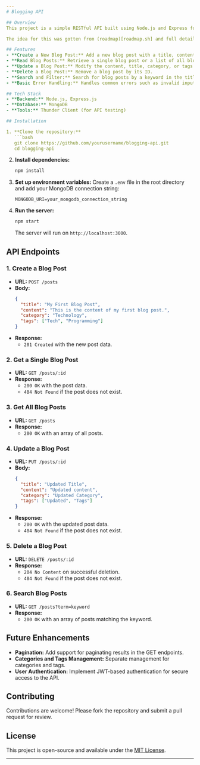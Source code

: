 ```yaml
---
# Blogging API

## Overview
This project is a simple RESTful API built using Node.js and Express for a personal blogging platform. It allows users to perform basic CRUD operations on blog posts, including creating, reading, updating, and deleting posts. The API also supports searching and filtering posts by keywords.

The idea for this was gotten from (roadmap)[roadmap.sh] and full details can be found (here)[https://roadmap.sh/projects/blogging-platform-api]

## Features
- **Create a New Blog Post:** Add a new blog post with a title, content, category, and tags.
- **Read Blog Posts:** Retrieve a single blog post or a list of all blog posts.
- **Update a Blog Post:** Modify the content, title, category, or tags of an existing post.
- **Delete a Blog Post:** Remove a blog post by its ID.
- **Search and Filter:** Search for blog posts by a keyword in the title, content, or category.
- **Basic Error Handling:** Handles common errors such as invalid input and resource not found.

## Tech Stack
- **Backend:** Node.js, Express.js
- **Database:** MongoDB
- **Tools:** Thunder Client (for API testing)

## Installation

1. **Clone the repository:**
   ```bash
   git clone https://github.com/yourusername/blogging-api.git
   cd blogging-api
   ```

2. **Install dependencies:**
   ```bash
   npm install
   ```

3. **Set up environment variables:**
   Create a `.env` file in the root directory and add your MongoDB connection string:
   ```env
   MONGODB_URI=your_mongodb_connection_string
   ```

4. **Run the server:**
   ```bash
   npm start
   ```
   The server will run on `http://localhost:3000`.

## API Endpoints

### 1. Create a Blog Post
- **URL:** `POST /posts`
- **Body:**
  ```json
  {
    "title": "My First Blog Post",
    "content": "This is the content of my first blog post.",
    "category": "Technology",
    "tags": ["Tech", "Programming"]
  }
  ```
- **Response:**
  - `201 Created` with the new post data.

### 2. Get a Single Blog Post
- **URL:** `GET /posts/:id`
- **Response:**
  - `200 OK` with the post data.
  - `404 Not Found` if the post does not exist.

### 3. Get All Blog Posts
- **URL:** `GET /posts`
- **Response:**
  - `200 OK` with an array of all posts.

### 4. Update a Blog Post
- **URL:** `PUT /posts/:id`
- **Body:**
  ```json
  {
    "title": "Updated Title",
    "content": "Updated content",
    "category": "Updated Category",
    "tags": ["Updated", "Tags"]
  }
  ```
- **Response:**
  - `200 OK` with the updated post data.
  - `404 Not Found` if the post does not exist.

### 5. Delete a Blog Post
- **URL:** `DELETE /posts/:id`
- **Response:**
  - `204 No Content` on successful deletion.
  - `404 Not Found` if the post does not exist.

### 6. Search Blog Posts
- **URL:** `GET /posts?term=keyword`
- **Response:**
  - `200 OK` with an array of posts matching the keyword.

## Future Enhancements
- **Pagination:** Add support for paginating results in the GET endpoints.
- **Categories and Tags Management:** Separate management for categories and tags.
- **User Authentication:** Implement JWT-based authentication for secure access to the API.

## Contributing
Contributions are welcome! Please fork the repository and submit a pull request for review.

## License
This project is open-source and available under the [MIT License](LICENSE).

---
```


